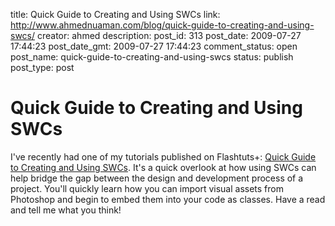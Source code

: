 title: Quick Guide to Creating and Using SWCs
link: http://www.ahmednuaman.com/blog/quick-guide-to-creating-and-using-swcs/
creator: ahmed
description: 
post_id: 313
post_date: 2009-07-27 17:44:23
post_date_gmt: 2009-07-27 17:44:23
comment_status: open
post_name: quick-guide-to-creating-and-using-swcs
status: publish
post_type: post

# Quick Guide to Creating and Using SWCs

I've recently had one of my tutorials published on Flashtuts+: [Quick Guide to Creating and Using SWCs](http://active.tutsplus.com/tutorials/tools-tips/quick-guide-to-creating-and-using-swcs/). It's a quick overlook at how using SWCs can help bridge the gap between the design and development process of a project. You'll quickly learn how you can import visual assets from Photoshop and begin to embed them into your code as classes. Have a read and tell me what you think!